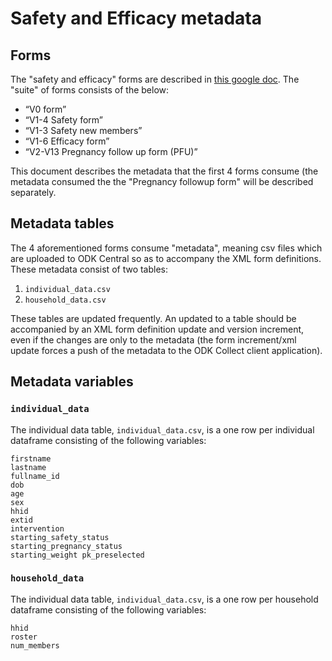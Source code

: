 # Safety and Efficacy metadata

## Forms

The "safety and efficacy" forms are described in [this google doc](https://docs.google.com/document/d/1MJeQreVlvfTfDb8kWwox5kaACd3dY4dVq62i6akbaaE/edit#heading=h.1gtnxmy3zejc). The "suite" of forms consists of the below:

- “V0 form”
- “V1-4 Safety form”
- “V1-3 Safety new members”
- “V1-6 Efficacy form”
- “V2-V13 Pregnancy follow up form (PFU)”

This document describes the metadata that the first 4 forms consume (the metadata consumed the the "Pregnancy followup form" will be described separately.

## Metadata tables

The 4 aforementioned forms consume "metadata", meaning csv files which are uploaded to ODK Central so as to accompany the XML form definitions. These metadata consist of two tables:

1. `individual_data.csv`
2. `household_data.csv`

These tables are updated frequently. An updated to a table should be accompanied by an XML form definition update and version increment, even if the changes are only to the metadata (the form increment/xml update forces a push of the metadata to the ODK Collect client application).

## Metadata variables

### `individual_data`

The individual data table, `individual_data.csv`, is a one row per individual dataframe consisting of the following variables:

```
firstname	
lastname	
fullname_id	
dob	
age	
sex	
hhid	
extid	
intervention	
starting_safety_status	
starting_pregnancy_status	
starting_weight	pk_preselected
```

### `household_data`

The individual data table, `individual_data.csv`, is a one row per household dataframe consisting of the following variables:

```
hhid	
roster	
num_members
```
